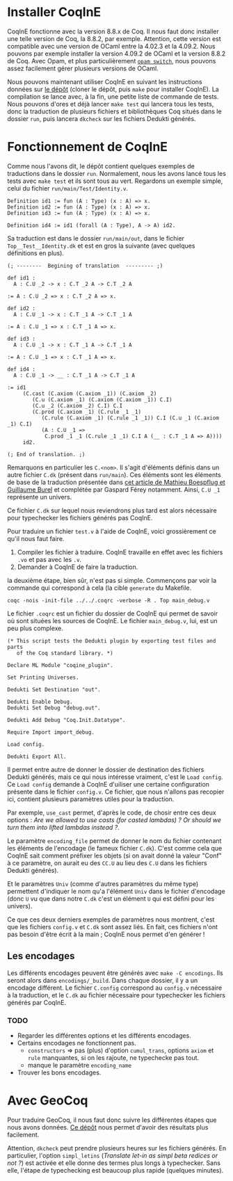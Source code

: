 # Installer CoqInE

CoqInE fonctionne avec la version 8.8.x de Coq. Il nous faut donc installer une telle version de Coq, la 8.8.2, par exemple. Attention, cette version est compatible avec une version de OCaml entre la 4.02.3 et la 4.09.2. Nous pouvons par exemple installer la version 4.09.2 de OCaml et la version 8.8.2 de Coq. Avec Opam, et plus particulièrement [`opam switch`](https://opam.ocaml.org/doc/man/opam-switch.html), nous pouvons assez facilement gérer plusieurs versions de OCaml.

Nous pouvons maintenant utiliser CoqInE en suivant les instructions données sur [le dépôt](https://github.com/Deducteam/CoqInE) (cloner le dépôt, puis `make` pour installer CoqInE). La compilation se lance avec, à la fin, une petite liste de commande de tests. Nous pouvons d'ores et déjà lancer `make test` qui lancera tous les tests, donc la traduction de plusieurs fichiers et bibliothèques Coq situés dans le dossier `run`, puis lancera `dkcheck` sur les fichiers Dedukti générés.   

# Fonctionnement de CoqInE

Comme nous l'avons dit, le dépôt contient quelques exemples de traductions dans le dossier `run`. Normalement, nous les avons lancé tous les tests avec `make test` et ils sont tous au vert. Regardons un exemple simple, celui du fichier `run/main/Test/Identity.v`.

```coq
Definition id1 := fun (A : Type) (x : A) => x.
Definition id2 := fun (A : Type) (x : A) => x.
Definition id3 := fun (A : Type) (x : A) => x.

Definition id4 := id1 (forall (A : Type), A -> A) id2.
```

Sa traduction est dans le dossier `run/main/out`, dans le fichier `Top__Test__Identity.dk` et est en gros la suivante (avec quelques définitions en plus).

```coq
(; --------  Begining of translation  --------- ;)

def id1 :
  A : C.U _2 -> x : C.T _2 A -> C.T _2 A

:= A : C.U _2 => x : C.T _2 A => x.

def id2 :
  A : C.U _1 -> x : C.T _1 A -> C.T _1 A

:= A : C.U _1 => x : C.T _1 A => x.

def id3 :
  A : C.U _1 -> x : C.T _1 A -> C.T _1 A

:= A : C.U _1 => x : C.T _1 A => x.

def id4 :
  A : C.U _1 -> __ : C.T _1 A -> C.T _1 A

:= id1
     (C.cast (C.axiom (C.axiom _1)) (C.axiom _2)
        (C.u (C.axiom _1) (C.axiom (C.axiom _1)) C.I)
        (C.u _2 (C.axiom _2) C.I) C.I
        (C.prod (C.axiom _1) (C.rule _1 _1)
           (C.rule (C.axiom _1) (C.rule _1 _1)) C.I (C.u _1 (C.axiom _1) C.I)
           (A : C.U _1 =>
            C.prod _1 _1 (C.rule _1 _1) C.I A (__ : C.T _1 A => A))))
     id2.

(; End of translation. ;)
```

Remarquons en particulier les `C.<nom>`. Il s'agit d'éléments définis dans un autre fichier `C.dk` (présent dans `run/main`). Ces éléments sont les éléments de base de la traduction présentée dans [cet article de Mathieu Boespflug et Guillaume Burel](http://web4.ensiie.fr/~guillaume.burel/download/boespflug12coqine.pdf) et complétée par Gaspard Férey notamment.  Ainsi, `C.U _1` représente un univers.

Ce fichier `C.dk` sur lequel nous reviendrons plus tard est alors nécessaire pour typechecker les fichiers générés pas CoqInE.



Pour traduire un fichier `test.v` à l'aide de CoqInE, voici grossièrement ce qu'il nous faut faire.

1. Compiler les fichier à traduire. CoqInE travaille en effet avec les fichiers `.vo` et pas avec les `.v`.
2. Demander à CoqInE de faire la traduction.

la deuxième étape, bien sûr, n'est pas si simple. Commençons par voir la commande qui correspond à cela (la cible `generate` du Makefile.

```
coqc -nois -init-file ../../.coqrc -verbose -R . Top main_debug.v
```

Le fichier `.coqrc` est un fichier du dossier de CoqInE qui permet de savoir où sont situées les sources de CoqInE. Le fichier `main_debug.v`, lui, est un peu plus complexe.

```coq
(* This script tests the Dedukti plugin by exporting test files and parts
   of the Coq standard library. *)

Declare ML Module "coqine_plugin".

Set Printing Universes.

Dedukti Set Destination "out".

Dedukti Enable Debug.
Dedukti Set Debug "debug.out".

Dedukti Add Debug "Coq.Init.Datatype".

Require Import import_debug.

Load config.

Dedukti Export All.
```

Il permet entre autre de donner le dossier de destination des fichiers Dedukti générés, mais ce qui nous intéresse vraiment, c'est le `Load config`. Ce `Load config` demande à CoqInE d'uiliser une certaine configuration présente dans le fichier `config.v`. Ce fichier, que nous n'allons pas recopier ici, contient plusieurs paramètres utiles pour la traduction. 

Par exemple, `use_cast` permet, d'après le code, de chosir entre ces deux options : *Are we allowed to use casts (for casted lambdas) ? Or should we turn them into lifted lambdas instead ?*.

Le paramètre `encoding_file` permet de donner le nom du fichier contenant les éléments de l'encodage (le fameux fichier `C.dk`). C'est comme cela que CoqInE sait comment préfixer les objets (si on avait donné la valeur "Conf" à ce paramètre, on aurait eu des `CC.U` au lieu des `C.U` dans les fichiers Dedukti générés).

Et le paramètres `Univ` (comme d'autres paramètres du même type) permettent d'indiquer le nom qu'a l'élément `Univ` dans le fichier d'encodage (donc `U` vu que dans notre `C.dk` c'est un élément `U` qui est défini pour les univers).

Ce que ces deux derniers exemples de paramètres nous montrent, c'est que les fichiers `config.v` et `C.dk` sont assez liés. En fait, ces fichiers n'ont pas besoin d'être écrit à la main ; CoqInE nous permet d'en générer !

## Les encodages

Les différents encodages peuvent être générés avec `make -C encodings`. Ils seront alors dans `encodings/_build`. Dans chaque dossier, il y a un encodage différent. Le fichier `C.config` correspond au `config.v` nécessaire à la traduction, et le `C.dk` au fichier nécessaire pour typechecker les fichiers générés par CoqInE.

### TODO 

- Regarder les différentes options et les différents encodages.
- Certains encodages ne fonctionnent pas.
    - `constructors` => pas (plus) d'option `cumul_trans`, options `axiom` et `rule` manquantes, si on les rajoute, ne typechecke pas tout.
    - manque le paramètre `encoding_name`
- Trouver les bons encodages.


# Avec GeoCoq 

Pour traduire GeoCoq, il nous faut donc suivre les différentes étapes que nous avons données. [Ce dépôt](https://github.com/Deducteam/GeoCoqInE-Euclid) nous permet d'avoir des résultats plus facilement.

Attention, `dkcheck` peut prendre plusieurs heures sur les fichiers générés. En particulier, l'option `simpl_letins` (*Translate let-in as simpl beta redices or not ?*) est activée et elle donne des termes plus longs à typechecker. Sans elle, l'étape de typechecking est beaucoup plus rapide (quelques minutes). 
